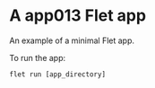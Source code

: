 # A app013 Flet app

An example of a minimal Flet app.

To run the app:

```
flet run [app_directory]
```